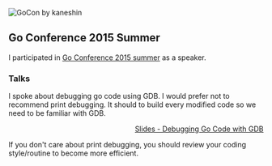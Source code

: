 ![GoCon by kaneshin](/img/posts/2015/gocon2015.jpg)

## Go Conference 2015 Summer

I participated in [Go Conference 2015 summer](http://gocon.connpass.com/event/14063/) as a speaker.

### Talks

I spoke about debugging go code using GDB. I would prefer not to recommend print debugging.
It should to build every modified code so we need to be familiar with GDB.

<script async class="speakerdeck-embed" data-id="85c8db9b67dc4f13848f443baa7193de" data-ratio="2.25" src="//speakerdeck.com/assets/embed.js"></script>

<p align="right">
  <a href="https://speakerdeck.com/kaneshin/debugging-go-code-with-gdb">Slides - Debugging Go Code with GDB</a>
</p>

If you don't care about print debugging, you should review your coding style/routine to become more efficient.
